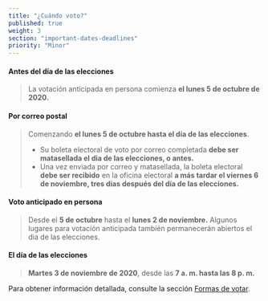 ```yaml
---
title: "¿Cuándo voto?"
published: true
weight: 3
section: "important-dates-deadlines"
priority: "Minor"
---
```


#### **Antes del día de las elecciones**
> La votación anticipada en persona comienza **el lunes 5 de octubre de 2020.**  

#### **Por correo postal**
> Comenzando **el lunes 5 de octubre hasta el día de las elecciones**. 
> - Su boleta electoral de voto por correo completada **debe ser matasellada el dia de las elecciones, o antes.** 
> - Una vez enviada por correo y matasellada, la boleta electoral **debe ser recibido** en la oficina electoral **a más tardar el viernes 6 de noviembre, tres días después del día de las elecciones.**

#### **Voto anticipado en persona**  
> Desde el **5 de octubre** hasta el **lunes 2 de noviembre.** Algunos lugares para votación anticipada también permanecerán abiertos el dia de las elecciones.

#### **El día de las elecciones**  
> **Martes 3 de noviembre de 2020**, desde las **7 a. m. hasta las 8 p. m.**

Para obtener información detallada, consulte la sección [Formas de votar](#section-ways-to-vote).  